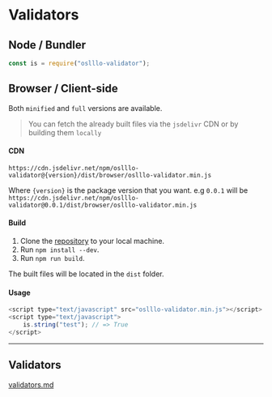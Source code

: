 # Validators

## Node / Bundler

```js
const is = require("oslllo-validator");
```

## Browser / Client-side

Both `minified` and `full` versions are available.

> You can fetch the already built files via the `jsdelivr` CDN or by building them `locally`

#### CDN

`https://cdn.jsdelivr.net/npm/oslllo-validator@{version}/dist/browser/oslllo-validator.min.js`

Where `{version}` is the package version that you want. e.g `0.0.1` will be `https://cdn.jsdelivr.net/npm/oslllo-validator@0.0.1/dist/browser/oslllo-validator.min.js`

#### Build

1. Clone the [repository](https://github.com/oslllo/validator) to your local machine.
2. Run `npm install --dev`.
3. Run `npm run build`.

The built files will be located in the `dist` folder.

#### Usage

```js
<script type="text/javascript" src="oslllo-validator.min.js"></script>
<script type="text/javascript">
    is.string("test"); // => True
</script>
```

----

## Validators

[validators.md](../.internal/validators.md ':include :type=markdown')